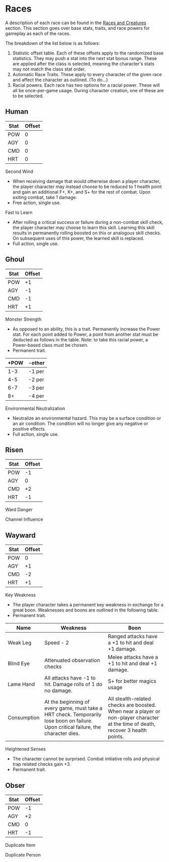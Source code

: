 # Races

A description of each race can be found in the [Races and Creatures](2b_races-and-creatures.md) section. This section goes over base stats, traits, and race powers for gameplay as each of the races.

The breakdown of the list below is as follows:

1. Statistic offset table. Each of these offsets apply to the randomized base statistics. They may push a stat into the next stat bonus range. These are applied after the class is selected, meaning the character's stats may not match the class stat order.
2. Automatic Race Traits. These apply to every character of the given race and affect the character as outlined. (To do...)
3. Racial powers. Each race has two options for a racial power. These will all be once-per-game usage. During character creation, one of these are to be selected.

## Human

|Stat|Offset|
|---|---|
|POW|0|
|AGY|0|
|CMD|0|
|HRT|0|

Second Wind

- When receiving damage that would otherwise down a player character, the player character may instead choose to be reduced to 1 health point and gain an additional F+, K+, and S+ for the rest of combat. Upon exiting combat, take 1 damage.
- Free action, single use.

Fast to Learn

- After rolling a critical success or failure during a non-combat skill check, the player character may choose to learn this skill. Learning this skill results in permanently rolling boosted on this or analogous skill checks. On subsequent uses of this power, the learned skill is replaced.
- Full action, single use.

## Ghoul

|Stat|Offset|
|---|---|
|POW|+1|
|AGY|-1|
|CMD|-1|
|HRT|+1|

Monster Strength

- As opposed to an ability, this is a trait. Permanently increase the Power stat. For each point added to Power, a point from another stat must be deducted as follows in the table. Note: to take this racial power, a Power-based class must be chosen.
- Permanent trait.

|+POW|-other|
|---|---|
|1-3|-1 per|
|4-5|-2 per|
|6-7|-3 per|
|8+|-4 per|

Environmental Neutralization

- Neutralize an environmental hazard. This may be a surface condition or an air condition. The condition will no longer give any negative or positive effects.
- Full action, single use.

## Risen

|Stat|Offset|
|---|---|
|POW|-1|
|AGY|0|
|CMD|+2|
|HRT|-1|

Ward Danger

Channel Influence

## Wayward

|Stat|Offset|
|---|---|
|POW|0|
|AGY|+1|
|CMD|-2|
|HRT|+1|

Key Weakness

- The player character takes a permanent key weakness in exchange for a great boon. Weaknesses and boons are outlined in the following table.
- Permanent trait.

|Name|Weakness|Boon|
|---|---|---|
|Weak Leg|Speed - 2|Ranged attacks have a +1 to hit and deal +1 damage.|
|Blind Eye|Attenuated observation checks|Melee attacks have a +1 to hit and deal +1 damage.|
|Lame Hand|All attacks have -1 to hit. Damage rolls of 1 do no damage.|S+ for better magics usage|
|Consumption|At the beginning of every game, must take a HRT check. Temporarily lose boon on failure. Upon critical failure, the character dies.|All stealth-related checks are boosted. When near a player or non-player character at the time of death, recover 3 health points.|

Heightened Senses

- The character cannot be surprised. Combat initiative rolls and physical trap related checks gain +3.
- Permanent trait.

## Obser

|Stat|Offset|
|---|---|
|POW|-1|
|AGY|+2|
|CMD|0|
|HRT|-1|

Duplicate Item

Duplicate Person
